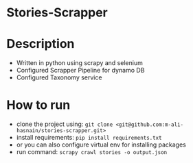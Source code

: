 # Stories-Scrapper

# Description

- Written in python using scrapy and selenium
- Configured Scrapper Pipeline for dynamo DB
- Configured Taxonomy service

# How to run

- clone the project using: `git clone <git@github.com:m-ali-hasnain/stories-scrapper.git>`
- install requirements: `pip install requirements.txt`
- or you can also configure virtual env for installing packages
- run command: `scrapy crawl stories -o output.json`
